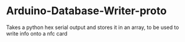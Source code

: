 Arduino-Database-Writer-proto
=============================

Takes a python hex serial output and stores it in an array, to be used to write info onto a nfc card
